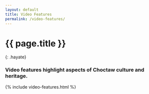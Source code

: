 ```yaml
---
layout: default
title: Video Features
permalink: /video-features/
---
```


# {{ page.title }}
{: .hayate}

### Video features highlight aspects of Choctaw culture and heritage.

{% include video-features.html %}
